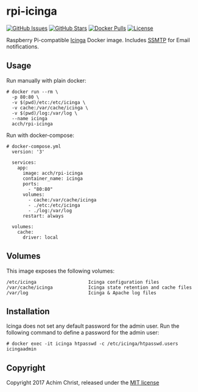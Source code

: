 # rpi-icinga

[![GitHub Issues](https://img.shields.io/github/issues/acch/rpi-icinga.svg)](https://github.com/acch/rpi-icinga/issues) [![GitHub Stars](https://img.shields.io/github/stars/acch/rpi-icinga.svg?label=github%20%E2%98%85)](https://github.com/acch/rpi-icinga/) [![Docker Pulls](https://img.shields.io/docker/pulls/acch/rpi-icinga.svg)](https://hub.docker.com/r/acch/rpi-icinga/) [![License](https://img.shields.io/github/license/acch/rpi-icinga.svg)](LICENSE)

Raspberry Pi-compatible [Icinga](http://docs.icinga.com/latest/en/) Docker image. Includes [SSMTP](https://linux.die.net/man/8/ssmtp) for Email notifications.

## Usage

Run manually with plain docker:

```
# docker run --rm \
  -p 80:80 \
  -v $(pwd)/etc:/etc/icinga \
  -v cache:/var/cache/icinga \
  -v $(pwd)/log:/var/log \
  --name icinga
  acch/rpi-icinga
```

Run with docker-compose:

```
# docker-compose.yml
  version: '3'

  services:
    app:
      image: acch/rpi-icinga
      container_name: icinga
      ports:
        - "80:80"
      volumes:
        - cache:/var/cache/icinga
        - ./etc:/etc/icinga
        - ./log:/var/log
      restart: always

  volumes:
    cache:
      driver: local
```

## Volumes

This image exposes the following volumes:

```
/etc/icinga                   Icinga configuration files
/var/cache/icinga             Icinga state retention and cache files
/var/log                      Icinga & Apache log files
```

## Installation

Icinga does not set any default password for the admin user. Run the following command to define a password for the admin user:

```
# docker exec -it icinga htpasswd -c /etc/icinga/htpasswd.users icingaadmin
```

## Copyright

Copyright 2017 Achim Christ, released under the [MIT license](LICENSE)
